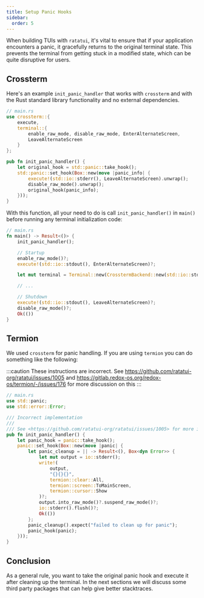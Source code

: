 ```yaml
---
title: Setup Panic Hooks
sidebar:
  order: 5
---
```


When building TUIs with `ratatui`, it's vital to ensure that if your application encounters a panic,
it gracefully returns to the original terminal state. This prevents the terminal from getting stuck
in a modified state, which can be quite disruptive for users.

## Crossterm

Here's an example `init_panic_handler` that works with `crossterm` and with the Rust standard
library functionality and no external dependencies.

```rust collapse={1-9}
// main.rs
use crossterm::{
    execute,
    terminal::{
        enable_raw_mode, disable_raw_mode, EnterAlternateScreen,
        LeaveAlternateScreen
    }
};

pub fn init_panic_handler() {
    let original_hook = std::panic::take_hook();
    std::panic::set_hook(Box::new(move |panic_info| {
        execute!(std::io::stderr(), LeaveAlternateScreen).unwrap();
        disable_raw_mode().unwrap();
        original_hook(panic_info);
    }));
}
```

With this function, all your need to do is call `init_panic_handler()` in `main()` before running
any terminal initialization code:

```rust
// main.rs
fn main() -> Result<()> {
    init_panic_handler();

    // Startup
    enable_raw_mode()?;
    execute!(std::io::stdout(), EnterAlternateScreen)?;

    let mut terminal = Terminal::new(CrosstermBackend::new(std::io::stdout()))?;

    // ...

    // Shutdown
    execute!(std::io::stdout(), LeaveAlternateScreen)?;
    disable_raw_mode()?;
    Ok(())
}
```

## Termion

We used `crossterm` for panic handling. If you are using `termion` you can do something like the
following:

:::caution These instructions are incorrect. See
<https://github.com/ratatui-org/ratatui/issues/1005> and
<https://gitlab.redox-os.org/redox-os/termion/-/issues/176> for more discussion on this :::

```rust collapsed
// main.rs
use std::panic;
use std::error::Error;

/// Incorrect implementation
///
/// See <https://github.com/ratatui-org/ratatui/issues/1005> for more info
pub fn init_panic_handler() {
    let panic_hook = panic::take_hook();
    panic::set_hook(Box::new(move |panic| {
        let panic_cleanup = || -> Result<(), Box<dyn Error>> {
            let mut output = io::stderr();
            write!(
                output,
                "{}{}{}",
                termion::clear::All,
                termion::screen::ToMainScreen,
                termion::cursor::Show
            )?;
            output.into_raw_mode()?.suspend_raw_mode()?;
            io::stderr().flush()?;
            Ok(())
        };
        panic_cleanup().expect("failed to clean up for panic");
        panic_hook(panic);
    }));
}
```

## Conclusion

As a general rule, you want to take the original panic hook and execute it after cleaning up the
terminal. In the next sections we will discuss some third party packages that can help give better
stacktraces.
